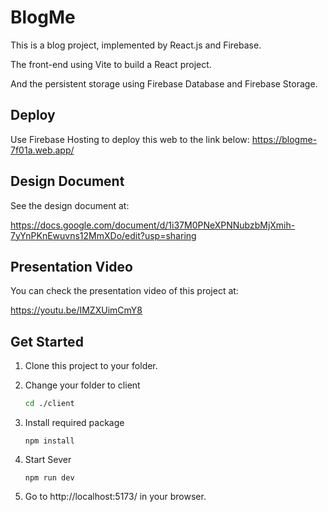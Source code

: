 # BlogMe

This is a blog project, implemented by React.js and Firebase.

The front-end using Vite to build a React project.

And the persistent storage using Firebase Database and Firebase Storage.



## Deploy

Use Firebase Hosting to deploy this web to the link below:
https://blogme-7f01a.web.app/



## Design Document

See the design document at:

https://docs.google.com/document/d/1i37M0PNeXPNNubzbMjXmih-7yYnPKnEwuvns12MmXDo/edit?usp=sharing



## Presentation Video

You can check the presentation video of this project at:

https://youtu.be/IMZXUimCmY8



## Get Started

1. Clone this project to your folder.

2. Change your folder to client

   ```bash
   cd ./client
   ```

3. Install required package

   ```
   npm install
   ```

4. Start Sever

   ```
   npm run dev
   ```

5. Go to http://localhost:5173/ in your browser.
